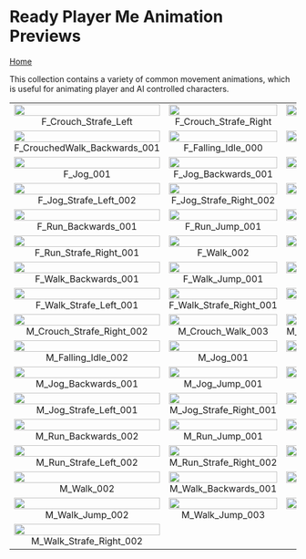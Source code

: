 # Ready Player Me Animation Previews

[Home](../../../README.md)

This collection contains a variety of common movement animations, which is useful for animating player and AI controlled characters.

<table style="width: 100%; table-layout: fixed;">
<tr>
<td style="width: 33%;">
<img src="..\..\gif\locomotion\F_Crouch_Strafe_Left.webp" style="width:100%">
<div class="caption" align=middle> F_Crouch_Strafe_Left</div>
</td>
<td style="width: 33%;">
<img src="..\..\gif\locomotion\F_Crouch_Strafe_Right.webp" style="width:100%">
<div class="caption" align=middle> F_Crouch_Strafe_Right</div>
</td>
<td style="width: 33%;">
<img src="..\..\gif\locomotion\F_Crouch_Walk_001.webp" style="width:100%">
<div class="caption" align=middle> F_Crouch_Walk_001</div>
</td>
</tr>
<tr>
<td style="width: 33%;">
<img src="..\..\gif\locomotion\F_CrouchedWalk_Backwards_001.webp" style="width:100%">
<div class="caption" align=middle> F_CrouchedWalk_Backwards_001</div>
</td>
<td style="width: 33%;">
<img src="..\..\gif\locomotion\F_Falling_Idle_000.webp" style="width:100%">
<div class="caption" align=middle> F_Falling_Idle_000</div>
</td>
<td style="width: 33%;">
<img src="..\..\gif\locomotion\F_Falling_Idle_001.webp" style="width:100%">
<div class="caption" align=middle> F_Falling_Idle_001</div>
</td>
</tr>
<tr>
<td style="width: 33%;">
<img src="..\..\gif\locomotion\F_Jog_001.webp" style="width:100%">
<div class="caption" align=middle> F_Jog_001</div>
</td>
<td style="width: 33%;">
<img src="..\..\gif\locomotion\F_Jog_Backwards_001.webp" style="width:100%">
<div class="caption" align=middle> F_Jog_Backwards_001</div>
</td>
<td style="width: 33%;">
<img src="..\..\gif\locomotion\F_Jog_Jump_Small_001.webp" style="width:100%">
<div class="caption" align=middle> F_Jog_Jump_Small_001</div>
</td>
</tr>
<tr>
<td style="width: 33%;">
<img src="..\..\gif\locomotion\F_Jog_Strafe_Left_002.webp" style="width:100%">
<div class="caption" align=middle> F_Jog_Strafe_Left_002</div>
</td>
<td style="width: 33%;">
<img src="..\..\gif\locomotion\F_Jog_Strafe_Right_002.webp" style="width:100%">
<div class="caption" align=middle> F_Jog_Strafe_Right_002</div>
</td>
<td style="width: 33%;">
<img src="..\..\gif\locomotion\F_Run_001.webp" style="width:100%">
<div class="caption" align=middle> F_Run_001</div>
</td>
</tr>
<tr>
<td style="width: 33%;">
<img src="..\..\gif\locomotion\F_Run_Backwards_001.webp" style="width:100%">
<div class="caption" align=middle> F_Run_Backwards_001</div>
</td>
<td style="width: 33%;">
<img src="..\..\gif\locomotion\F_Run_Jump_001.webp" style="width:100%">
<div class="caption" align=middle> F_Run_Jump_001</div>
</td>
<td style="width: 33%;">
<img src="..\..\gif\locomotion\F_Run_Strafe_Left_001.webp" style="width:100%">
<div class="caption" align=middle> F_Run_Strafe_Left_001</div>
</td>
</tr>
<tr>
<td style="width: 33%;">
<img src="..\..\gif\locomotion\F_Run_Strafe_Right_001.webp" style="width:100%">
<div class="caption" align=middle> F_Run_Strafe_Right_001</div>
</td>
<td style="width: 33%;">
<img src="..\..\gif\locomotion\F_Walk_002.webp" style="width:100%">
<div class="caption" align=middle> F_Walk_002</div>
</td>
<td style="width: 33%;">
<img src="..\..\gif\locomotion\F_Walk_003.webp" style="width:100%">
<div class="caption" align=middle> F_Walk_003</div>
</td>
</tr>
<tr>
<td style="width: 33%;">
<img src="..\..\gif\locomotion\F_Walk_Backwards_001.webp" style="width:100%">
<div class="caption" align=middle> F_Walk_Backwards_001</div>
</td>
<td style="width: 33%;">
<img src="..\..\gif\locomotion\F_Walk_Jump_001.webp" style="width:100%">
<div class="caption" align=middle> F_Walk_Jump_001</div>
</td>
<td style="width: 33%;">
<img src="..\..\gif\locomotion\F_Walk_Jump_002.webp" style="width:100%">
<div class="caption" align=middle> F_Walk_Jump_002</div>
</td>
</tr>
<tr>
<td style="width: 33%;">
<img src="..\..\gif\locomotion\F_Walk_Strafe_Left_001.webp" style="width:100%">
<div class="caption" align=middle> F_Walk_Strafe_Left_001</div>
</td>
<td style="width: 33%;">
<img src="..\..\gif\locomotion\F_Walk_Strafe_Right_001.webp" style="width:100%">
<div class="caption" align=middle> F_Walk_Strafe_Right_001</div>
</td>
<td style="width: 33%;">
<img src="..\..\gif\locomotion\M_Crouch_Strafe_Left_002.webp" style="width:100%">
<div class="caption" align=middle> M_Crouch_Strafe_Left_002</div>
</td>
</tr>
<tr>
<td style="width: 33%;">
<img src="..\..\gif\locomotion\M_Crouch_Strafe_Right_002.webp" style="width:100%">
<div class="caption" align=middle> M_Crouch_Strafe_Right_002</div>
</td>
<td style="width: 33%;">
<img src="..\..\gif\locomotion\M_Crouch_Walk_003.webp" style="width:100%">
<div class="caption" align=middle> M_Crouch_Walk_003</div>
</td>
<td style="width: 33%;">
<img src="..\..\gif\locomotion\M_CrouchedWalk_Backwards_002.webp" style="width:100%">
<div class="caption" align=middle> M_CrouchedWalk_Backwards_002</div>
</td>
</tr>
<tr>
<td style="width: 33%;">
<img src="..\..\gif\locomotion\M_Falling_Idle_002.webp" style="width:100%">
<div class="caption" align=middle> M_Falling_Idle_002</div>
</td>
<td style="width: 33%;">
<img src="..\..\gif\locomotion\M_Jog_001.webp" style="width:100%">
<div class="caption" align=middle> M_Jog_001</div>
</td>
<td style="width: 33%;">
<img src="..\..\gif\locomotion\M_Jog_003.webp" style="width:100%">
<div class="caption" align=middle> M_Jog_003</div>
</td>
</tr>
<tr>
<td style="width: 33%;">
<img src="..\..\gif\locomotion\M_Jog_Backwards_001.webp" style="width:100%">
<div class="caption" align=middle> M_Jog_Backwards_001</div>
</td>
<td style="width: 33%;">
<img src="..\..\gif\locomotion\M_Jog_Jump_001.webp" style="width:100%">
<div class="caption" align=middle> M_Jog_Jump_001</div>
</td>
<td style="width: 33%;">
<img src="..\..\gif\locomotion\M_Jog_Jump_002.webp" style="width:100%">
<div class="caption" align=middle> M_Jog_Jump_002</div>
</td>
</tr>
<tr>
<td style="width: 33%;">
<img src="..\..\gif\locomotion\M_Jog_Strafe_Left_001.webp" style="width:100%">
<div class="caption" align=middle> M_Jog_Strafe_Left_001</div>
</td>
<td style="width: 33%;">
<img src="..\..\gif\locomotion\M_Jog_Strafe_Right_001.webp" style="width:100%">
<div class="caption" align=middle> M_Jog_Strafe_Right_001</div>
</td>
<td style="width: 33%;">
<img src="..\..\gif\locomotion\M_Run_001.webp" style="width:100%">
<div class="caption" align=middle> M_Run_001</div>
</td>
</tr>
<tr>
<td style="width: 33%;">
<img src="..\..\gif\locomotion\M_Run_Backwards_002.webp" style="width:100%">
<div class="caption" align=middle> M_Run_Backwards_002</div>
</td>
<td style="width: 33%;">
<img src="..\..\gif\locomotion\M_Run_Jump_001.webp" style="width:100%">
<div class="caption" align=middle> M_Run_Jump_001</div>
</td>
<td style="width: 33%;">
<img src="..\..\gif\locomotion\M_Run_Jump_002.webp" style="width:100%">
<div class="caption" align=middle> M_Run_Jump_002</div>
</td>
</tr>
<tr>
<td style="width: 33%;">
<img src="..\..\gif\locomotion\M_Run_Strafe_Left_002.webp" style="width:100%">
<div class="caption" align=middle> M_Run_Strafe_Left_002</div>
</td>
<td style="width: 33%;">
<img src="..\..\gif\locomotion\M_Run_Strafe_Right_002.webp" style="width:100%">
<div class="caption" align=middle> M_Run_Strafe_Right_002</div>
</td>
<td style="width: 33%;">
<img src="..\..\gif\locomotion\M_Walk_001.webp" style="width:100%">
<div class="caption" align=middle> M_Walk_001</div>
</td>
</tr>
<tr>
<td style="width: 33%;">
<img src="..\..\gif\locomotion\M_Walk_002.webp" style="width:100%">
<div class="caption" align=middle> M_Walk_002</div>
</td>
<td style="width: 33%;">
<img src="..\..\gif\locomotion\M_Walk_Backwards_001.webp" style="width:100%">
<div class="caption" align=middle> M_Walk_Backwards_001</div>
</td>
<td style="width: 33%;">
<img src="..\..\gif\locomotion\M_Walk_Jump_001.webp" style="width:100%">
<div class="caption" align=middle> M_Walk_Jump_001</div>
</td>
</tr>
<tr>
<td style="width: 33%;">
<img src="..\..\gif\locomotion\M_Walk_Jump_002.webp" style="width:100%">
<div class="caption" align=middle> M_Walk_Jump_002</div>
</td>
<td style="width: 33%;">
<img src="..\..\gif\locomotion\M_Walk_Jump_003.webp" style="width:100%">
<div class="caption" align=middle> M_Walk_Jump_003</div>
</td>
<td style="width: 33%;">
<img src="..\..\gif\locomotion\M_Walk_Strafe_Left_002.webp" style="width:100%">
<div class="caption" align=middle> M_Walk_Strafe_Left_002</div>
</td>
</tr>
<tr>
<td style="width: 33%;">
<img src="..\..\gif\locomotion\M_Walk_Strafe_Right_002.webp" style="width:100%">
<div class="caption" align=middle> M_Walk_Strafe_Right_002</div>
</td>
</tr>
</table>

